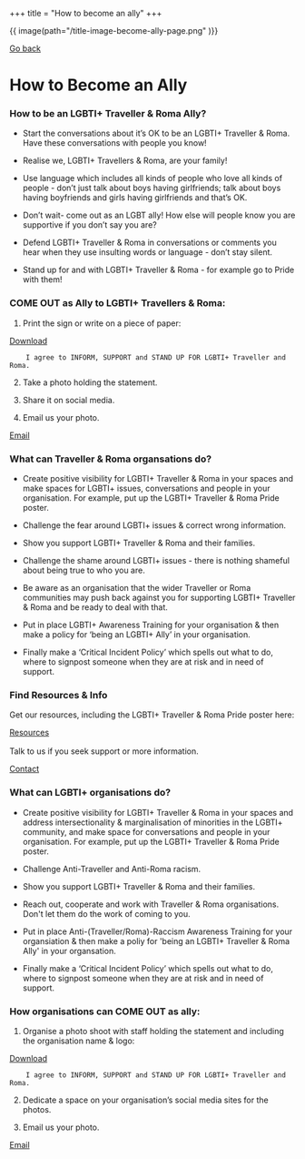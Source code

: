 +++
title = "How to become an ally"
+++

{{ image(path="/title-image-become-ally-page.png" )}}

[Go back](/what-we-do)

# How to Become an Ally

### How to be an LGBTI+ Traveller & Roma Ally?

- Start the conversations about it’s OK to be an LGBTI+ Traveller & Roma. Have these conversations with people you know!

- Realise we, LGBTI+ Travellers & Roma, are your family!

- Use language which includes all kinds of people who love all kinds of people - don’t just talk about boys having girlfriends; talk about boys having boyfriends and girls having girlfriends and that’s OK. 

- Don’t wait- come out as an LGBT ally! How else will people know you are supportive if you don’t say you are?

- Defend LGBTI+ Traveller & Roma in conversations or comments you hear when they use insulting words or language - don’t stay silent.

- Stand up for and with LGBTI+ Traveller & Roma - for example go to Pride with them!

<div class="color-box color-box--green">

### COME OUT as Ally to LGBTI+ Travellers & Roma:

<div class="narrow-side-column">

1. Print the sign or write on a piece of paper: 

<div><a class="button button--white" href="/2023-calendar.pdf">Download</a></div>
</div> 

		I agree to INFORM, SUPPORT and STAND UP FOR LGBTI+ Traveller and Roma.

2. Take a photo holding the statement. 

3. Share it on social media.

<div class="narrow-side-column">

4. Email us your photo.

<div><a class="button button--white" href="/mailto:info@travandromalgbti.ie">Email</a></div>
</div>

</div>

### What can Traveller & Roma organsations do?

- Create positive visibility for LGBTI+ Traveller & Roma in your spaces and make spaces for LGBTI+ issues, conversations and people in your organisation. For example, put up the LGBTI+ Traveller & Roma Pride poster.

- Challenge the fear around LGBTI+ issues & correct wrong information.

- Show you support LGBTI+ Traveller & Roma and their families.

- Challenge the shame around LGBTI+ issues - there is nothing shameful about being true to who you are.

- Be aware as an organisation that the wider Traveller or Roma communities may push back against you for supporting LGBTI+ Traveller & Roma and be ready to deal with that.

- Put in place LGBTI+ Awareness Training for your organisation & then make a policy for ‘being an LGBTI+ Ally’ in your organisation.

- Finally make a ‘Critical Incident Policy’ which spells out what to do, where to signpost someone when they are at risk and in need of support.

<div class="narrow-side-column" style="margin-bottom: 1rem;"> </div>

<div class="color-box color-box--yellow">

### Find Resources & Info

<div class="narrow-side-column">

Get our resources, including the LGBTI+ Traveller & Roma Pride poster here:

<div><a class="button button--white" href="/get-support/card-6-research">Resources</a></div>
</div>

<div class="narrow-side-column" style="margin-bottom: 1rem;"> </div>

<div class="narrow-side-column">

Talk to us if you seek support or more information.

<div><a class="button button--white" href="/contact">Contact</a></div>
</div>

</div>

### What can LGBTI+ organisations do?

- Create positive visibility for LGBTI+ Traveller & Roma in your spaces and address intersectionality & marginalisation of minorities in the LGBTI+ community, and make space for conversations and people in your organisation. For example, put up the LGBTI+ Traveller & Roma Pride poster.

- Challenge Anti-Traveller and Anti-Roma racism.

- Show you support LGBTI+ Traveller & Roma and their families.

- Reach out, cooperate and work with Traveller & Roma organisations. Don't let them do the work of coming to you. 

- Put in place Anti-(Traveller/Roma)-Raccism Awareness Training for your organsiation & then make a poliy for 'being an LGBTI+ Traveller & Roma Ally' in your organsation.

- Finally make a ‘Critical Incident Policy’ which spells out what to do, where to signpost someone when they are at risk and in need of support.

<div class="color-box color-box--blue">

### How organisations can COME OUT as ally:

<div class="narrow-side-column">

1. Organise a photo shoot with staff holding the statement and including the organisation name & logo:

<div><a class="button button--white" href="/2023-calendar.pdf">Download</a></div>
</div> 

		I agree to INFORM, SUPPORT and STAND UP FOR LGBTI+ Traveller and Roma.

2. Dedicate a space on your organisation’s social media sites for the photos.

<div class="narrow-side-column">

3. Email us your photo.

<div><a class="button button--white" href="/mailto:info@travandromalgbti.ie">Email</a></div>
</div>

</div>
</div>